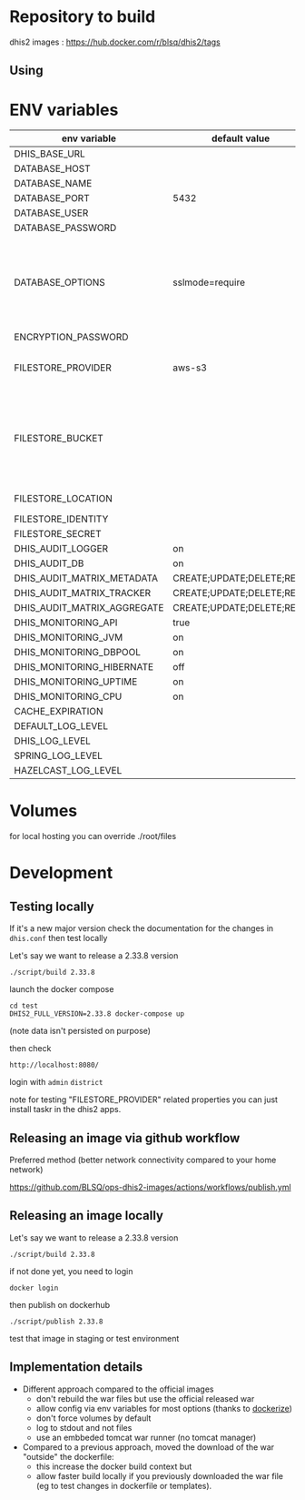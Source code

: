 # Repository to build 

dhis2 images : https://hub.docker.com/r/blsq/dhis2/tags

## Using

# ENV variables

| env variable          | default value  |  description                     |
|-----------------------|----------------|----------------------------------|
| DHIS_BASE_URL         |                |                                  |
| DATABASE_HOST         |                |                                  |
| DATABASE_NAME         |     | |
| DATABASE_PORT         |   5432         |                                  |
| DATABASE_USER         |                |                                  |  
| DATABASE_PASSWORD     |                |                                  |
| DATABASE_OPTIONS      | sslmode=require | depending on how is pg configure you might want to override that (eg localhosting) |
| ENCRYPTION_PASSWORD   |                | |
| FILESTORE_PROVIDER    | aws-s3         | other possible value `filesystem`  |
| FILESTORE_BUCKET      |                | set to files if not S3\n if s3 note that older version don't support eu-central-1 |
| FILESTORE_LOCATION    |                | set to files if not S3                                 |
| FILESTORE_IDENTITY    |                |                                  |
| FILESTORE_SECRET      |                |                                  |
| DHIS_AUDIT_LOGGER     |   on           |                                  |
| DHIS_AUDIT_DB         |   on           |                                  |
| DHIS_AUDIT_MATRIX_METADATA | CREATE;UPDATE;DELETE;READ | |
| DHIS_AUDIT_MATRIX_TRACKER | CREATE;UPDATE;DELETE;READ | |
| DHIS_AUDIT_MATRIX_AGGREGATE | CREATE;UPDATE;DELETE;READ | |
| DHIS_MONITORING_API | true | |
| DHIS_MONITORING_JVM | on | |
| DHIS_MONITORING_DBPOOL | on | |
| DHIS_MONITORING_HIBERNATE | off | |
| DHIS_MONITORING_UPTIME | on | |
| DHIS_MONITORING_CPU | on | |
| CACHE_EXPIRATION
| DEFAULT_LOG_LEVEL
| DHIS_LOG_LEVEL
| SPRING_LOG_LEVEL
| HAZELCAST_LOG_LEVEL


# Volumes

for local hosting you can override ./root/files


# Development 
## Testing locally

If it's a new major version check the documentation for the changes in `dhis.conf`
then test locally

Let's say we want to release a 2.33.8 version
```
./script/build 2.33.8
```
launch the docker compose

```
cd test
DHIS2_FULL_VERSION=2.33.8 docker-compose up
```
(note data isn't persisted on purpose)

then check

```
http://localhost:8080/
```

login with `admin` `district`

note for testing "FILESTORE_PROVIDER" related properties you can just install taskr in the dhis2 apps.

## Releasing an image via github workflow

Preferred method (better network connectivity compared to your home network)

https://github.com/BLSQ/ops-dhis2-images/actions/workflows/publish.yml

## Releasing an image locally

Let's say we want to release a 2.33.8 version
```
./script/build 2.33.8
```

if not done yet, you need to login 
```
docker login
```

then publish on dockerhub
```
./script/publish 2.33.8
```

test that image in staging or test environment


## Implementation details

* Different approach compared to the official images
  - don't rebuild the war files but use the official released war
  - allow config via env variables for most options (thanks to [dockerize](https://github.com/jwilder/dockerize))
  - don't force volumes by default
  - log to stdout and not files
  - use an embbeded tomcat war runner (no tomcat manager)
* Compared to a previous approach, moved the download of the war "outside" the dockerfile:
  - this increase the docker build context but 
  - allow faster build locally if you previously downloaded the war file (eg to test changes in dockerfile or templates).
